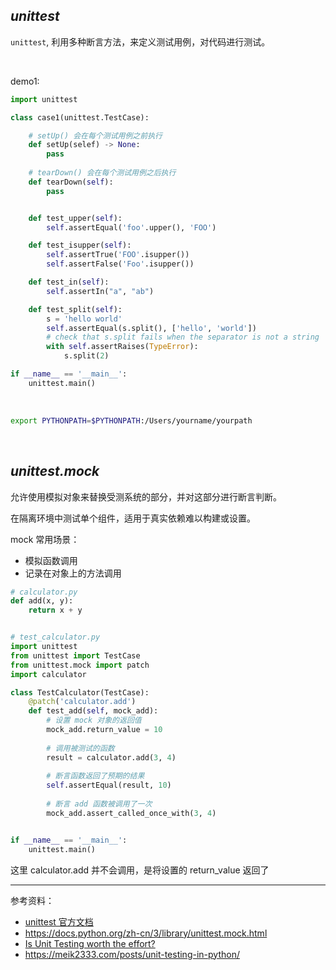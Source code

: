 

## _unittest_

`unittest`, 利用多种断言方法，来定义测试用例，对代码进行测试。


</br>

demo1:

```python
import unittest

class case1(unittest.TestCase):

    # setUp() 会在每个测试用例之前执行
    def setUp(selef) -> None:
        pass
    
    # tearDown() 会在每个测试用例之后执行
    def tearDown(self):
        pass


    def test_upper(self):
        self.assertEqual('foo'.upper(), 'FOO')

    def test_isupper(self):
        self.assertTrue('FOO'.isupper())
        self.assertFalse('Foo'.isupper())

    def test_in(self):
        self.assertIn("a", "ab")

    def test_split(self):
        s = 'hello world'
        self.assertEqual(s.split(), ['hello', 'world'])
        # check that s.split fails when the separator is not a string
        with self.assertRaises(TypeError):
            s.split(2)

if __name__ == '__main__':
    unittest.main()

```

</br>


```bash
export PYTHONPATH=$PYTHONPATH:/Users/yourname/yourpath
```



</br>

## _unittest.mock_

允许使用模拟对象来替换受测系统的部分，并对这部分进行断言判断。

在隔离环境中测试单个组件，适用于真实依赖难以构建或设置。

mock 常用场景：
- 模拟函数调用
- 记录在对象上的方法调用

```python
# calculator.py
def add(x, y):
    return x + y


# test_calculator.py
import unittest
from unittest import TestCase
from unittest.mock import patch
import calculator

class TestCalculator(TestCase):
    @patch('calculator.add')
    def test_add(self, mock_add):
        # 设置 mock 对象的返回值
        mock_add.return_value = 10
        
        # 调用被测试的函数
        result = calculator.add(3, 4)
        
        # 断言函数返回了预期的结果
        self.assertEqual(result, 10)
        
        # 断言 add 函数被调用了一次
        mock_add.assert_called_once_with(3, 4)


if __name__ == '__main__':
    unittest.main()
```

这里 calculator.add 并不会调用，是将设置的 return_value 返回了







------------

参考资料：
- [unittest 官方文档](https://docs.python.org/zh-cn/3/library/unittest.html)
- https://docs.python.org/zh-cn/3/library/unittest.mock.html
- [Is Unit Testing worth the effort? ](https://stackoverflow.com/questions/67299/is-unit-testing-worth-the-effort)
- https://meik2333.com/posts/unit-testing-in-python/
